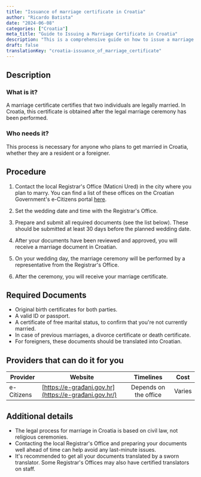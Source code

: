 ```yaml
---
title: "Issuance of marriage certificate in Croatia"
author: "Ricardo Batista"
date: "2024-06-08"
categories: ["Croatia"]
meta_title: "Guide to Issuing a Marriage Certificate in Croatia"
description: "This is a comprehensive guide on how to issue a marriage certificate in Croatia, covering the process, required documents, and potential service providers."
draft: false
translationKey: "croatia-issuance_of_marriage_certificate"
---
```


## Description
### What is it?
A marriage certificate certifies that two individuals are legally married. In Croatia, this certificate is obtained after the legal marriage ceremony has been performed.
### Who needs it?
This process is necessary for anyone who plans to get married in Croatia, whether they are a resident or a foreigner.

## Procedure
1. Contact the local Registrar's Office (Maticni Ured) in the city where you plan to marry. You can find a list of these offices on the Croatian Government's e-Citizens portal [here](https://e-građani.gov.hr/).

2. Set the wedding date and time with the Registrar's Office.

3. Prepare and submit all required documents (see the list below). These should be submitted at least 30 days before the planned wedding date. 

4. After your documents have been reviewed and approved, you will receive a marriage document in Croatian. 

5. On your wedding day, the marriage ceremony will be performed by a representative from the Registrar's Office. 

6. After the ceremony, you will receive your marriage certificate.

## Required Documents
- Original birth certificates for both parties.
- A valid ID or passport.
- A certificate of free marital status, to confirm that you're not currently married. 
- In case of previous marriages, a divorce certificate or death certificate.
- For foreigners, these documents should be translated into Croatian.

## Providers that can do it for you

| Provider        |     Website     |     Timelines    |       Cost      |
| --------------- | --------------- |  :-------------: | :-------------: |
| e-Citizens     |  [https://e-građani.gov.hr](https://e-građani.gov.hr/)  |      Depends on the office       |        Varies        |

## Additional details
- The legal process for marriage in Croatia is based on civil law, not religious ceremonies.
- Contacting the local Registrar's Office and preparing your documents well ahead of time can help avoid any last-minute issues.
- It's recommended to get all your documents translated by a sworn translator. Some Registrar's Offices may also have certified translators on staff.